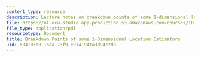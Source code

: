 ```yaml
---
content_type: resource
description: Lecture notes on breakdown points of some 1-dimensional location estimators.
file: https://ol-ocw-studio-app-production.s3.amazonaws.com/courses/18-465-topics-in-statistics-nonparametrics-and-robustness-spring-2005/684183e815da73f9e914941a3d94c2d9_brkdn_location.pdf
file_type: application/pdf
resourcetype: Document
title: Breakdown Points of some 1-Dimensional Location Estimators
uid: 684183e8-15da-73f9-e914-941a3d94c2d9
---
```

